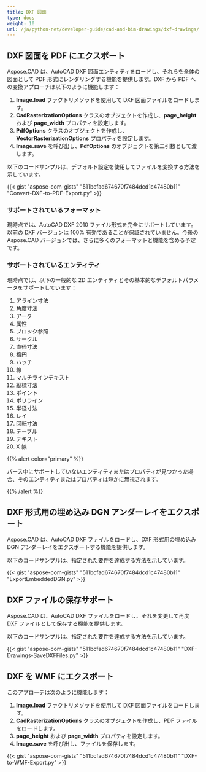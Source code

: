 ```yaml
---
title: DXF 図面
type: docs
weight: 10
url: /ja/python-net/developer-guide/cad-and-bim-drawings/dxf-drawings/
---
```


## **DXF 図面を PDF にエクスポート**

Aspose.CAD は、AutoCAD DXF 図面エンティティをロードし、それらを全体の図面として PDF 形式にレンダリングする機能を提供します。DXF から PDF への変換アプローチは以下のように機能します：

1. **Image.load** ファクトリメソッドを使用して DXF 図面ファイルをロードします。
1. **CadRasterizationOptions** クラスのオブジェクトを作成し、**page_height** および **page_width** プロパティを設定します。
1. **PdfOptions** クラスのオブジェクトを作成し、**VectorRasterizationOptions** プロパティを設定します。
1. **Image.save** を呼び出し、**PdfOptions** のオブジェクトを第二引数として渡します。

以下のコードサンプルは、デフォルト設定を使用してファイルを変換する方法を示しています。

{{< gist "aspose-com-gists" "511bcfad674670f7484dcd1c47480b11" "Convert-DXF-to-PDF-Export.py" >}}

### **サポートされているフォーマット**

現時点では、AutoCAD DXF 2010 ファイル形式を完全にサポートしています。以前の DXF バージョンは 100% 有効であることが保証されていません。今後の Aspose.CAD バージョンでは、さらに多くのフォーマットと機能を含める予定です。

### **サポートされているエンティティ**

現時点では、以下の一般的な 2D エンティティとその基本的なデフォルトパラメータをサポートしています：

1. アライン寸法
1. 角度寸法
1. アーク
1. 属性
1. ブロック参照
1. サークル
1. 直径寸法
1. 楕円
1. ハッチ
1. 線
1. マルチラインテキスト
1. 縦標寸法
1. ポイント
1. ポリライン
1. 半径寸法
1. レイ
1. 回転寸法
1. テーブル
1. テキスト
1. X 線

{{% alert color="primary" %}}

パース中にサポートしていないエンティティまたはプロパティが見つかった場合、そのエンティティまたはプロパティは静かに無視されます。

{{% /alert %}}

## **DXF 形式用の埋め込み DGN アンダーレイをエクスポート**

Aspose.CAD は、AutoCAD DXF ファイルをロードし、DXF 形式用の埋め込み DGN アンダーレイをエクスポートする機能を提供します。

以下のコードサンプルは、指定された要件を達成する方法を示しています。

{{< gist "aspose-com-gists" "511bcfad674670f7484dcd1c47480b11" "ExportEmbeddedDGN.py" >}}

## **DXF ファイルの保存サポート**

Aspose.CAD は、AutoCAD DXF ファイルをロードし、それを変更して再度 DXF ファイルとして保存する機能を提供します。

以下のコードサンプルは、指定された要件を達成する方法を示しています。

{{< gist "aspose-com-gists" "511bcfad674670f7484dcd1c47480b11" "DXF-Drawings-SaveDXFFiles.py" >}}

## **DXF を WMF にエクスポート**

このアプローチは次のように機能します：

1. **Image.load** ファクトリメソッドを使用して DXF 図面ファイルをロードします。
1. **CadRasterizationOptions** クラスのオブジェクトを作成し、PDF ファイルをロードします。
1. **page_height** および **page_width** プロパティを設定します。
1. **Image.save** を呼び出し、ファイルを保存します。

{{< gist "aspose-com-gists" "511bcfad674670f7484dcd1c47480b11" "DXF-to-WMF-Export.py" >}}

